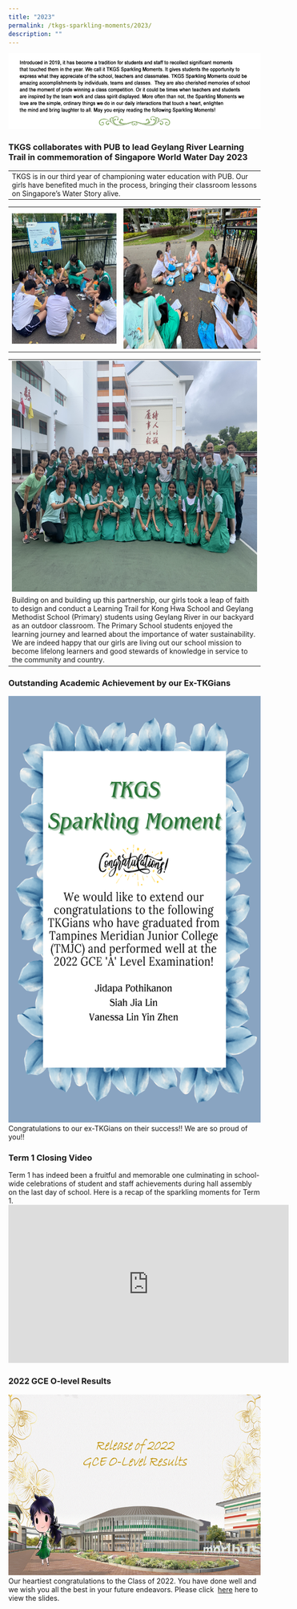 ```yaml
---
title: "2023"
permalink: /tkgs-sparkling-moments/2023/
description: ""
---
```

<img src="/images/Sparkling_Moment/sparkling_intro.png">

<h3><strong>TKGS collaborates with PUB to lead Geylang River Learning Trail in commemoration of Singapore World Water Day 2023</strong></h3>
<table>
	<tbody>
		<tr>
			<td rowspan="2">TKGS is in our third year of championing water education with PUB. Our girls have benefited much in the process, bringing their classroom lessons on Singapore’s Water Story alive.</td>
		</tr>
		</tbody>
	</table>
	<table>
	<tbody>
		<tr>
			<td><img src="/images/Sparkling_Moment/2023_pub_sq.png" style="width:250px;height:260px;"></td>
			<td>
				<img src="/images/Sparkling_Moment/2023_pub_2.jpg" style="width:320px;height:280px;"></td>
		</tr>
	</tbody>
	</table>
	<table>
	<tbody>
		<tr>
			<td><img src="/images/Sparkling_Moment/2023_4e5_pub.jpeg" style="width:700px;height:460px;"></td>
		</tr>
		<tr>
			<td>Building on and building up this partnership, our girls took a leap of faith to design and conduct a Learning Trail for Kong Hwa School and Geylang Methodist School (Primary) students using Geylang River in our backyard as an outdoor classroom. The Primary School students enjoyed the learning journey and learned about the importance of water sustainability. We are indeed happy that our girls are living out our school mission to become lifelong learners and good stewards of knowledge in service to the community and country. </td>
		</tr>
	</tbody>
	</table>

<h3><strong>Outstanding Academic Achievement by our Ex-TKGians</strong></h3>
<img src="/images/Sparkling_Moment/TKGS_Sparkling_Moment.png" style="width:600px;height:850px;"><br> Congratulations to our ex-TKGians on their success!! We are so proud of you!!

<h3><strong>Term 1 Closing Video</strong></h3>
Term 1 has indeed been a fruitful and memorable one culminating in school-wide celebrations of student and staff achievements during hall assembly on the last day of school. Here is a recap of the sparkling moments for Term 1.

<center><iframe allowfullscreen="" allow="accelerometer; autoplay; clipboard-write; encrypted-media; gyroscope; picture-in-picture; web-share" frameborder="0" title="YouTube video player" src="https://www.youtube.com/embed/REf3RZ1xgRY" height="315" width="560"></iframe></center>

<h3><strong>2022 GCE O-level Results</strong></h3>
<img src="/images/Splash.png" style="width:600px;height:360px;"><br>
Our heartiest congratulations to the Class of 2022. You have done well and we wish you all the best in your future endeavors. 
Please click &nbsp;<a href="https://drive.google.com/file/d/1mHFJFMvjglrjr4tuQE_NDwdKpNNUrllw/view?usp=sharing" target="_blank" rel="noopener">here</a>&nbsp;here to view the slides.